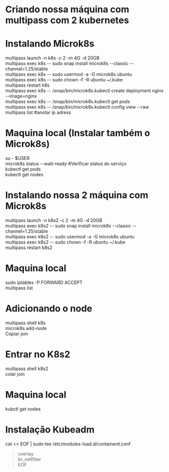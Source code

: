 # Criando nossa máquina com multipass com 2 kubernetes


# Instalando Microk8s

multipass launch -n k8s -c 2 -m 4G -d 20GB<br>
multipass exec k8s -- sudo snap install microk8s --classic --channel=1.25/stable<br>
multipass exec k8s -- sudo usermod -a -G microk8s ubuntu<br>
multipass exec k8s -- sudo chown -f -R ubuntu ~/.kube<br>
multipass restart k8s<br>
multipass exec k8s -- /snap/bin/microk8s.kubectl create deployment nginx --image=nginx<br>
multipass exec k8s -- /snap/bin/microk8s.kubectl get pods<br>
multipass exec k8s -- /snap/bin/microk8s.kubectl config view --raw<br>
multipass list #anotar ip adress

# Maquina local (Instalar também o Microk8s)
su - $USER<br>
microk8s status --wait-ready #Verificar status do serviço<br>
kubectl get pods<br>
kubectl get nodes

# Instalando nossa 2 máquina com Microk8s
multipass launch -n k8s2 -c 2 -m 4G -d 20GB<br>
multipass exec k8s2 -- sudo snap install microk8s --classic --channel=1.25/stable<br>
multipass exec k8s2 -- sudo usermod -a -G microk8s ubuntu<br>
multipass exec k8s2 -- sudo chown -f -R ubuntu ~/.kube<br>
multipass restart k8s2

# Maquina local
sudo iptables -P FORWARD ACCEPT<br>
multipass list

# Adicionando o node
multipass shell k8s<br>
microk8s add-node<br>
Copiar join

# Entrar no K8s2
multipass shell k8s2<br>
colar join

# Maquina local
kubctl get nodes

# Instalação Kubeadm
cat << EOF | sudo tee /etc/modules-load.d/containerd.conf<br>
>overlay<br>
>br_netfilter<br>
>EOF